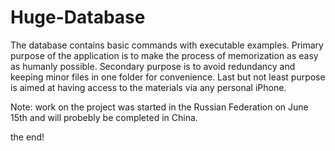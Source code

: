# Huge-Database
The database contains basic commands with executable examples. Primary purpose of the application is to make the process of memorization as easy as humanly possible. 
Secondary purpose is to avoid redundancy and keeping minor files in one folder for convenience.
Last but not least purpose is aimed at having access to the materials via any personal iPhone.

Note: work on the project was started in the Russian Federation on June 15th and will probebly be completed in China.

the end!
